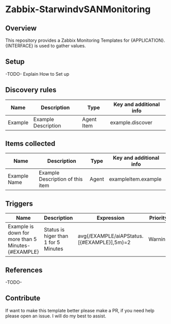 # Zabbix-StarwindvSANMonitoring
## Overview
This repository provides a Zabbix Monitoring Templates for {APPLICATION}.
{INTERFACE} is used to gather values.
## Setup
-TODO- Explain How to Set up
## Discovery rules
Name|Description|Type|Key and additional info
--|--|--|--
Example| Example Description | Agent Item | example.discover

## Items collected
Name|Description|Type|Key and additional info
--|--|--|--
Example Name| Example Description of this item| Agent| exampleItem.example

## Triggers
Name|Description|Expression|Priority
--|--|--|--
Example is down for more than 5 Minutes- {#EXAMPLE}|Status is higer than 1 for 5 Minutes|avg(/EXAMPLE/aiAPStatus.[{#EXAMPLE}],5m)=2|Warning
## References
-TODO-

## Contribute
If want to make this template better please make a PR, if you need help please open an issue.
I will do my best to assist.
